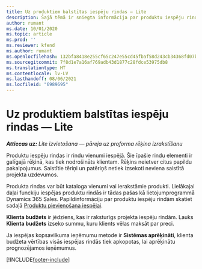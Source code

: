 ```yaml
---
title: Uz produktiem balstītas iespēju rindas — Lite
description: Šajā tēmā ir sniegta informācija par produktu iespēju rindu vienumiem risinājumā Project Operations.
author: rumant
ms.date: 10/01/2020
ms.topic: article
ms.prod: ''
ms.reviewer: kfend
ms.author: rumant
ms.openlocfilehash: 132bfa8418e255cf65c247e55cd45fbaf58d243cb34368fd07bc4ade11bb243e
ms.sourcegitcommit: 7f8d1e7a16af769adb43d1877c28fdce53975db8
ms.translationtype: HT
ms.contentlocale: lv-LV
ms.lasthandoff: 08/06/2021
ms.locfileid: "6989695"
---
```

# <a name="product-based-opportunity-lines---lite"></a>Uz produktiem balstītas iespēju rindas — Lite

_**Attiecas uz:** Lite izvietošana — pāreja uz proforma rēķina izrakstīšanu_

Produktu iespēju rindas ir rindu vienumi iespējā. Šie īpašie rindu elementi ir galīgajā rēķinā, kas tiek nodrošināts klientam. Rēķins neietver citus papildu pakalpojumus. Saistītie tēriņi un patēriņš netiek izsekoti neviena saistītā projekta uzdevumos.

Produkta rindas var būt kataloga vienumi vai ierakstāmie produkti. Lielākajai daļai funckiju iespējas produktu rindās ir tādas pašas kā lietojumprogrammā Dynamics 365 Sales. Papildinformāciju par produktu iespēju rindām skatiet sadaļā [Produktu pievienošana iespējai](/dynamics365/sales-enterprise/add-products-opportunity).

**Klienta budžets** ir jēdziens, kas ir raksturīgs projekta iespēju rindām. Lauks **Klienta budžets** izseko summu, kuru klients vēlas maksāt par preci.

Ja iespējas kopsavilkuma ieņēmumu metode ir **Sistēmas aprēķināti**, klienta budžeta vērtības visās iespējas rindās tiek apkopotas, lai aprēķinātu prognozējamos ieņēmumus. 



[!INCLUDE[footer-include](../../includes/footer-banner.md)]